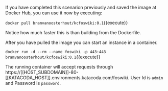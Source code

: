 
 If you have completed this scenarion previously and saved the image at Docker Hub, you can use it now by executing:

`docker pull bramvanoosterhout/kcfoswiki:0.1`{{execute}}

 Notice how much faster this is than building from the Dockerfile.

 After you have pulled the image you can start an instance in a container.

`docker run -d --rm --name foswiki -p 443:443 bramvanoosterhout/kcfoswiki:0.1`{{execute}}

 The running container will accept requests through https://[[HOST_SUBDOMAIN]]-80-[[KATACODA_HOST]].environments.katacoda.com/foswiki. User Id is `admin` and Password is `password`.
